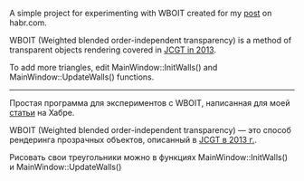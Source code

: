 A simple project for experimenting with WBOIT created for my [post](https://habr.com/ru/post/457292/) on habr.com.

WBOIT (Weighted blended order-independent transparency) is a method of transparent objects rendering covered in [JCGT in 2013](http://jcgt.org/published/0002/02/09/).

To add more triangles, edit MainWindow::InitWalls() and MainWindow::UpdateWalls() functions.

***

Простая программа для экспериментов с WBOIT, написанная для моей [статьи](https://habr.com/ru/post/457284/) на Хабре.

WBOIT (Weighted blended order-independent transparency) — это способ рендеринга прозрачных объектов, описанный в [JCGT в 2013 г.](http://jcgt.org/published/0002/02/09/).

Рисовать свои треугольники можно в функциях MainWindow::InitWalls() и MainWindow::UpdateWalls()
